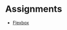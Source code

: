 # Assignments

- [Flexbox](/handbook/curriculum/fundamentals/lessons/css-layout/assignments/flexbox)
